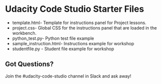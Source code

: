 # Udacity Code Studio Starter Files

+ template.html- Template for instructions panel for Project lessons. 
+ project.css- Global CSS for the instructions panel that are loaded in the workbench. 
+ python_test.py-  Python test file example
+ sample_instruction.html- Instructions example for workshop 
+ studentfile.py - Student file example for workshop

## Got Questions?

Join the #udacity-code-studio channel in Slack and ask away!
